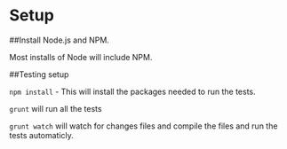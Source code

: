 # Setup

##Install Node.js and NPM.

Most installs of Node will include NPM.

##Testing setup

 `npm install` - This will install the packages needed to run the tests.

 `grunt` will run all the tests

 `grunt watch` will watch for changes files and compile the files and run the tests automaticly.

